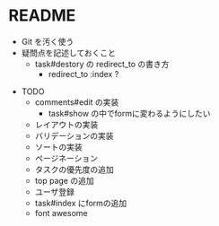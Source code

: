 # README



* Git を汚く使う
* 疑問点を記述しておくこと
  - task#destory の redirect_to の書き方
    - redirect_to :index ?

- TODO
  - comments#edit の実装
    - task#show の中でformに変わるようにしたい
  - レイアウトの実装
  - バリデーションの実装
  - ソートの実装
  - ページネーション
  - タスクの優先度の追加
  - top page の追加
  - ユーザ登録
  - task#index にformの追加
  - font awesome
